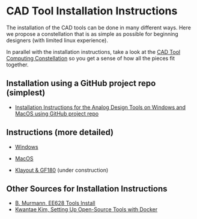 # CAD Tool Installation Instructions

The installation of the CAD tools can be done in many different ways. Here we propose a constellation that is as simple as possible for beginning designers (with limited linux experience).

In parallel with the installation instructions, take a look at the [CAD Tool Computing Constellation](../CAD_tool_computing_constellation/README.md) so you get a sense of how all the pieces fit together. 

## Installation using a GitHub project repo (simplest)

- [Installation Instructions for the Analog Design Tools on Windows and MacOS using GitHub project repo](install_using_repo.md)

## Instructions (more detailed)

- [Windows](windows.md)
- [MacOS](macos.md)

- [Klayout & GF180](../klayout_pcells/README.md) (under construction)

## Other Sources for Installation Instructions

- [B. Murmann, EE628 Tools Install](https://github.com/bmurmann/EE628/tree/main/3_Tools)
- [Kwantae Kim, Setting Up Open-Source Tools with Docker](https://kwantaekim.github.io/2024/05/25/OSE-Docker/)
